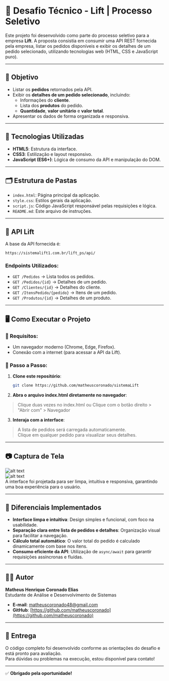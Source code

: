 # 🚀 Desafio Técnico - Lift | Processo Seletivo

Este projeto foi desenvolvido como parte do processo seletivo para a empresa **Lift**. A proposta consistia em consumir uma API REST fornecida pela empresa, listar os pedidos disponíveis e exibir os detalhes de um pedido selecionado, utilizando tecnologias web (HTML, CSS e JavaScript puro).

---

## 📌 Objetivo

- Listar os **pedidos** retornados pela API.
- Exibir os **detalhes de um pedido selecionado**, incluindo:
  - Informações do **cliente**.
  - Lista dos **produtos** do pedido.
  - **Quantidade**, **valor unitário** e **valor total**.
- Apresentar os dados de forma organizada e responsiva.

---

## 🧰 Tecnologias Utilizadas

- **HTML5**: Estrutura da interface.
- **CSS3**: Estilização e layout responsivo.
- **JavaScript (ES6+)**: Lógica de consumo da API e manipulação do DOM.

---

## 🗂️ Estrutura de Pastas

- `index.html`: Página principal da aplicação.
- `style.css`: Estilos gerais da aplicação.
- `script.js`: Código JavaScript responsável pelas requisições e lógica.
- `README.md`: Este arquivo de instruções.

---

## 🔗 API Lift

A base da API fornecida é:

`https://sistemalift1.com.br/lift_ps/api/`

### Endpoints Utilizados:

- `GET /Pedidos` → Lista todos os pedidos.
- `GET /Pedidos/{id}` → Detalhes de um pedido.
- `GET /Clientes/{id}` → Detalhes do cliente.
- `GET /ItensPedido/{pedido}` → Itens de um pedido.
- `GET /Produtos/{id}` → Detalhes de um produto.

---

## 🖥️ Como Executar o Projeto

### 🔧 Requisitos:

- Um navegador moderno (Chrome, Edge, Firefox).
- Conexão com a internet (para acessar a API da Lift).

### 📌 Passo a Passo:

1. **Clone este repositório**:
   ```bash
   git clone https://github.com/matheuscoronado/sistemaLift

2. **Abra o arquivo index.html diretamente no navegador**:

> Clique duas vezes no index.html ou
> Clique com o botão direito > "Abrir com" > Navegador

3. **Interaja com a interface**:

> A lista de pedidos será carregada automaticamente.  
> Clique em qualquer pedido para visualizar seus detalhes.

---

## 📷 Captura de Tela

![alt text](image.png)  
![alt text](image-1.png)  
A interface foi projetada para ser limpa, intuitiva e responsiva, garantindo uma boa experiência para o usuário.

---

## 📌 Diferenciais Implementados

- **Interface limpa e intuitiva**: Design simples e funcional, com foco na usabilidade.
- **Separação clara entre lista de pedidos e detalhes**: Organização visual para facilitar a navegação.
- **Cálculo total automático**: O valor total do pedido é calculado dinamicamente com base nos itens.
- **Consumo eficiente da API**: Utilização de `async/await` para garantir requisições assíncronas e fluídas.

---

## 🧑‍💻 Autor

**Matheus Henrique Coronado Elias**  
Estudante de Análise e Desenvolvimento de Sistemas  

- **E-mail**: [matheuscoronado48@gmail.com](mailto:matheuscoronado48@gmail.com)  
- **GitHub**: [https://github.com/matheuscoronado](https://github.com/matheuscoronado)

---

## 📨 Entrega

O código completo foi desenvolvido conforme as orientações do desafio e está pronto para avaliação.  
Para dúvidas ou problemas na execução, estou disponível para contato!

---

✅ **Obrigado pela oportunidade!**
